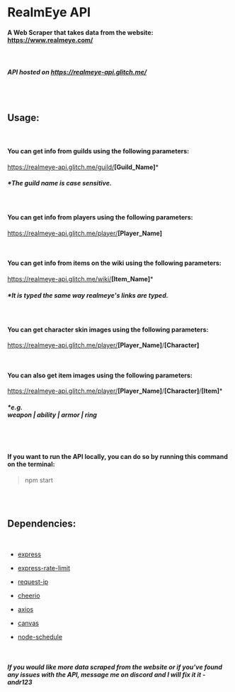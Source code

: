 # RealmEye API

#### A Web Scraper that takes data from the website: https://www.realmeye.com/

<br>

#### _API hosted on https://realmeye-api.glitch.me/_

<br><br>

## <b>Usage:</b>

<br>

#### You can get info from guilds using the following parameters:

https://realmeye-api.glitch.me/guild/<b>[Guild_Name]</b>\*

##### \*The guild name is case sensitive.

<br>

#### You can get info from players using the following parameters:

https://realmeye-api.glitch.me/player/<b>[Player_Name]</b>

<br>

#### You can get info from items on the wiki using the following parameters:

https://realmeye-api.glitch.me/wiki/<b>[Item_Name]</b>\*

##### \*It is typed the same way realmeye's links are typed.

<br>

#### You can get character skin images using the following parameters:

https://realmeye-api.glitch.me/player/<b>[Player_Name]</b>/<b>[Character]</b>

<br>

#### You can also get item images using the following parameters:

https://realmeye-api.glitch.me/player/<b>[Player_Name]</b>/<b>[Character]</b>/<b>[Item]</b>\*

##### \*e.g. <br> weapon | ability | armor | ring

<br><br>

#### If you want to run the API locally, you can do so by running this command on the terminal:

> npm start

<br><br>

## <b>Dependencies:</b>

<br>

- [express](https://www.npmjs.com/package/express)

- [express-rate-limit](https://www.npmjs.com/package/express-rate-limit)

- [request-ip](https://www.npmjs.com/package/request-ip)

- [cheerio](https://www.npmjs.com/package/cheerio)

- [axios](https://www.npmjs.com/package/axios)

- [canvas](https://www.npmjs.com/package/canvas)

- [node-schedule](https://www.npmjs.com/package/node-schedule)

<br>

##### _If you would like more data scraped from the website or if you've found any issues with the API, message me on discord and I will fix it it - andr123_
